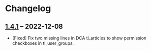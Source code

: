 # Changelog

[//]: <> (
Types of changes
    Added for new Addeds.
    Changed for changes in existing functionality.
    Deprecated for soon-to-be removed Addeds.
    Removed for now removed Addeds.
    Fixed for any bug fixes.
    Security in case of vulnerabilities.
)

## [1.4.1](https://github.com/pdir/contao-theme-helper-bundle/tree/4.x) – 2022-12-08
- [Fixed] Fix two missing lines in DCA tl_articles to show permission checkboxes in tl_user_groups.  
